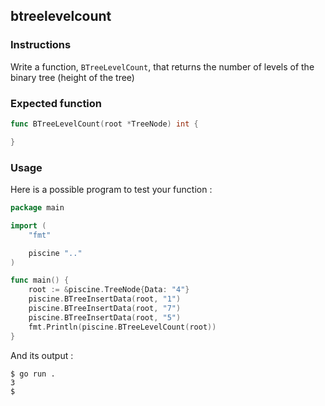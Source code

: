 ## btreelevelcount

### Instructions

Write a function, `BTreeLevelCount`, that returns the number of levels of the binary tree (height of the tree)

### Expected function

```go
func BTreeLevelCount(root *TreeNode) int {

}
```

### Usage

Here is a possible program to test your function :

```go
package main

import (
	"fmt"

	piscine ".."
)

func main() {
	root := &piscine.TreeNode{Data: "4"}
	piscine.BTreeInsertData(root, "1")
	piscine.BTreeInsertData(root, "7")
	piscine.BTreeInsertData(root, "5")
	fmt.Println(piscine.BTreeLevelCount(root))
}
```

And its output :

```console
$ go run .
3
$
```
